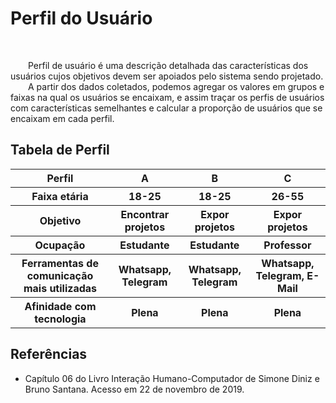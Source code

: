 # Perfil do Usuário
<div class="line"></div>
<br>
<p text-align="justify">&emsp;&emsp;Perfil de usuário é uma descrição detalhada das características dos usuários
cujos objetivos devem ser apoiados pelo sistema sendo projetado.
<br>
&emsp;&emsp;A partir dos dados coletados, podemos agregar os valores em grupos e faixas na qual
os usuários se encaixam, e assim traçar os perfis de usuários com
características semelhantes e calcular a proporção de usuários que se encaixam em
cada perfil.
</p>


## Tabela de Perfil

<table class="perfis">
	<tr>
		<th>Perfil</th>
		<th>A</th>
		<th>B</th>
        <th>C</th>
	</tr>
	<tr>
		<th>Faixa etária</th>
		<th>18-25</th>
		<th>18-25</th>
        <th>26-55</th>
	</tr>
    <tr>
		<th>Objetivo</th>
		<th>Encontrar projetos</th>
		<th>Expor projetos</th>
        <th>Expor projetos</th>
	</tr>
    <tr>
		<th>Ocupação</th>
		<th>Estudante</th>
		<th>Estudante</th>
        <th>Professor</th>
	</tr>
    <tr>
		<th>Ferramentas de comunicação mais utilizadas</th>
		<th>Whatsapp, Telegram</th>
		<th>Whatsapp, Telegram</th>
        <th>Whatsapp, Telegram, E-Mail</th>
	</tr>
    <tr>
		<th>Afinidade com tecnologia</th>
		<th>Plena</th>
		<th>Plena</th>
        <th>Plena</th>
	</tr>
</table>

## Referências
 
- Capítulo 06 do Livro Interação Humano-Computador de Simone Diniz e Bruno Santana. Acesso em 22 de novembro de 2019.